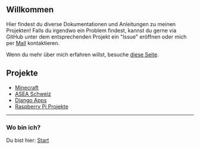 ## Willkommen

Hier findest du diverse Dokumentationen und Anleitungen zu meinen Projekten!
Falls du irgendwo ein Problem findest, kannst du gerne via GitHub unter dem entsprechenden Projekt ein "Issue" eröffnen oder mich per [Mail](mailto:rafaelurben+github@gmail.com) kontaktieren.

Wenn du mehr über mich erfahren willst, besuche [diese Seite](/diverses/rafaelurben/).

## Projekte

- [Minecraft](/minecraft/)
- [ASEA Schweiz](/pages-asea/)
- [Django Apps](/django/)
- [Raspberry Pi Projekte](/raspberrypi)



* * *

### Wo bin ich?

Du bist hier: [Start](/)

